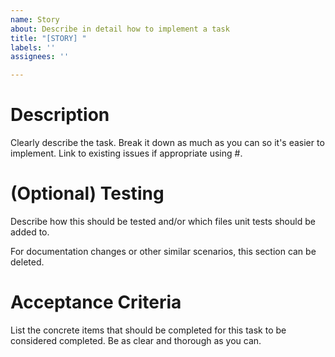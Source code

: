 ```yaml
---
name: Story
about: Describe in detail how to implement a task
title: "[STORY] "
labels: ''
assignees: ''

---
```


# Description
Clearly describe the task. Break it down as much as you can so it's easier to implement. Link to existing issues if appropriate using #<issue-number>.

# (Optional) Testing
Describe how this should be tested and/or which files unit tests should be added to.

For documentation changes or other similar scenarios, this section can be deleted.

# Acceptance Criteria
List the concrete items that should be completed for this task to be considered completed. Be as clear and thorough as you can.

